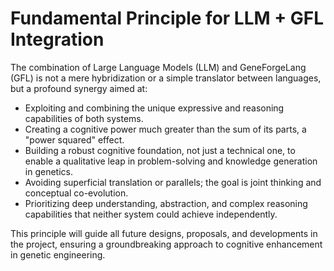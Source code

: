 ﻿# Fundamental Principle for LLM + GFL Integration

The combination of Large Language Models (LLM) and GeneForgeLang (GFL) is not a mere hybridization or a simple translator between languages, but a profound synergy aimed at:

- Exploiting and combining the unique expressive and reasoning capabilities of both systems.
- Creating a cognitive power much greater than the sum of its parts, a "power squared" effect.
- Building a robust cognitive foundation, not just a technical one, to enable a qualitative leap in problem-solving and knowledge generation in genetics.
- Avoiding superficial translation or parallels; the goal is joint thinking and conceptual co-evolution.
- Prioritizing deep understanding, abstraction, and complex reasoning capabilities that neither system could achieve independently.

This principle will guide all future designs, proposals, and developments in the project, ensuring a groundbreaking approach to cognitive enhancement in genetic engineering.

